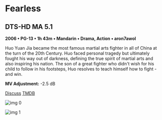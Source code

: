 # Fearless

## DTS-HD MA 5.1

**2006 • PG-13 • 1h 43m • Mandarin • Drama, Action • aron7awol**

Huo Yuan Jia became the most famous martial arts fighter in all of China at the turn of the 20th Century. Huo faced personal tragedy but ultimately fought his way out of darkness, defining the true spirit of martial arts and also inspiring his nation. The son of a great fighter who didn't wish for his child to follow in his footsteps, Huo resolves to teach himself how to fight - and win.

**MV Adjustment:** -2.5 dB

[Discuss](https://www.avsforum.com/threads/bass-eq-for-filtered-movies.2995212/post-57757458)  [TMDB](7549)

![img 0](https://i.imgur.com/1PmtIGn.jpg)

![img 1](https://i.imgur.com/3DHyik9.jpg)

